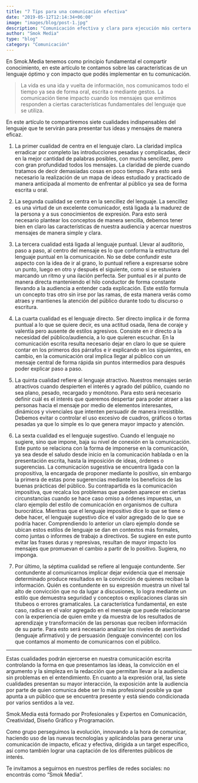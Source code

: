 ```yaml
---
title: "7 Tips para una comunicación efectiva"
date: "2019-05-12T12:14:34+06:00"
image: "images/blog/post-1.jpg"
description: "Comunicación efectiva y clara para ejecución más certera."
author: "Smok Media"
type: "blog"
category: "Comunicación"
---
```



En Smok.Media tenemos como principio fundamental el compartir conocimiento, en este artículo te contamos sobre las características de un lenguaje óptimo y con impacto que podés implementar en tu comunicación.

> La vida es una ida y vuelta de información, nos comunicamos todo el tiempo ya sea de forma oral, escrita o mediante gestos. La comunicación tiene impacto cuando los mensajes que emitimos responden a ciertas características fundamentales del lenguaje que se utiliza.

En este artículo te compartiremos siete cualidades indispensables del lenguaje que te servirán para presentar tus ideas y mensajes de manera eficaz.

1. La primer cualidad de centra en el lenguaje claro. La claridad implica erradicar por completo las introducciones pesadas y complicadas, decir en la mejor cantidad de palabras posibles, con mucha sencillez, pero con gran profundidad todos los mensajes. La claridad de pierde cuando tratamos de decir demasiadas cosas en poco tiempo. Para esto será necesario la realización de un mapa de ideas estudiado y practicado de manera anticipada al momento de enfrentar al público ya sea de forma escrita u oral.

2. La segunda cualidad se centra en la sencillez del lenguaje. La sencillez es una virtud de un excelente comunicador, está ligada a la madurez de la persona y a sus conocimientos de expresión. Para esto será necesario plantear los conceptos de manera sencilla, debemos tener bien en claro las características de nuestra audiencia y acercar nuestros mensajes de manera simple y clara.

3. La tercera cualidad está ligada al lenguaje puntual. Llevar al auditorio, paso a paso, al centro del mensaje es lo que conforma la estructura del lenguaje puntual en la comunicación. No se debe confundir este aspecto con la idea de ir al grano, lo puntual refiere a expresarse sobre un punto, luego en otro y después el siguiente, como si se estuviera marcando un ritmo y una ilación perfecta. Ser puntual es ir al punto de manera directa manteniendo el hilo conductor de forma constante llevando a la audiencia a entender cada explicación. Este estilo formula un concepto tras otro sin irse por las ramas, de esta manera verás como atraes y mantienes la atención del público durante todo tu discurso o escritura.

4. La cuarta cualidad es el lenguaje directo. Ser directo implica ir de forma puntual a lo que se quiere decir, es una actitud osada, llena de coraje y valentía pero ausente de estilos agresivos. Consiste en ir directo a la necesidad del público/audiencia, a lo que quieren escuchar. En la comunicación escrita resulta necesario dejar en claro lo que se quiere contar en los primeros dos párrafos e ir explicando en los siguientes, en cambio, en la comunicación oral implica llegar al público con un mensaje central de forma rápida sin puntos intermedios para después poder explicar paso a paso.

5. La quinta cualidad refiere al lenguaje atractivo. Nuestros mensajes serán atractivos cuando despierten el interés y agrado del público, cuando no sea plano, pesado, recargado y monótono. Para esto será necesario definir cuál es el interés que queremos despertar para poder atraer a las personas hacia el mensaje por medio de elementos interesantes, dinámicos y vivenciales que intenten persuadir de manera irresistible. Debemos evitar o controlar el uso excesivo de cuadros, gráficos o tortas pesadas ya que lo simple es lo que genera mayor impacto y atención.

6. La sexta cualidad es el lenguaje sugestivo. Cuando el lenguaje no sugiere, sino que impone, baja su nivel de conexión en la comunicación. Este punto se relaciona con la forma de imponerse en la comunicación, ya sea desde el saludo desde inicio en la comunicación hablada o en la presentación escrita, hasta la imposición de ideas, órdenes o sugerencias. La comunicación sugestiva se encuentra ligada con la propositiva, la encargada de proponer mediante lo positivo, sin embargo la primera de estas pone sugerencias mediante los beneficios de las buenas prácticas del público. Su contrapartida es la comunicación impositiva, que recalca los problemas que pueden aparecer en ciertas circunstancias cuando se hace caso omiso a órdenes impuestas, un claro ejemplo del estilo de comunicación en organismos de cultura burocrática. Mientras que el lenguaje impositivo dice lo que se tiene o debe hacer, el lenguaje sugestivo dice el valor agregado de lo que se podría hacer. Comprendiendo lo anterior un claro ejemplo donde se ubican estos estilos de lenguaje se dan en contextos más formales, como juntas o informes de trabajo a directivos. Se sugiere en este punto evitar las frases duras y represivas, resultan de mayor impacto los mensajes que promuevan el cambio a partir de lo positivo. Sugiera, no imponga.

7. Por último, la séptima cualidad se refiere al lenguaje contundente. Ser contundente al comunicarnos implicar dejar evidencia que el mensaje determinado produce resultados en la convicción de quienes reciban la información. Quién es contundente en su expresión muestra un nivel tal alto de convicción que no da lugar a discusiones, lo logra mediante un estilo que demuestra seguridad y conceptos o explicaciones claras sin titubeos o errores gramaticales. La característica fundamental, en este caso, radica en el valor agregado en el mensaje que puede relacionarse con la experiencia de quien emite y da muestra de los resultados de aprendizaje y transformación de las personas que reciben información de su parte. Para esto será necesario analizar los niveles de asertividad (lenguaje afirmativo) y de persuasión (lenguaje convincente) con los que contamos al momento de comunicarnos con el público.

---

Estas cualidades podrán ejercerse en nuestra comunicación escrita controlando la forma en que presentamos las ideas, la convicción en el argumento y la simpleza en la redacción que permitan llevar a la audiencia sin problemas en el entendimiento. En cuanto a la expresión oral, las siete cualidades presentan su mayor interacción, la exposición ante la audiencia por parte de quien comunica debe ser lo más profesional posible ya que apunta a un público que se encuentra presente y está siendo condicionada por varios sentidos a la vez.

Smok.Media está formado por Profesionales y Expertos en Comunicación, Creatividad, Diseño Gráfico y Programación.

Como grupo perseguimos la evolución, innovando a la hora de comunicar, haciendo uso de las nuevas tecnologías y aplicándolas para generar una comunicación de impacto, eficaz y efectiva, dirigida a un target específico, así como también lograr una captación de los diferentes públicos de interés.

Te invitamos a seguirnos en nuestros perfiles de redes sociales: no encontrás como “Smok Media”.